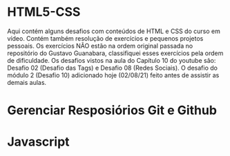 # HTML5-CSS
Aqui contém alguns desafios com conteúdos de HTML e CSS do curso em vídeo.
Contém também resolução de exercícios e pequenos projetos pessoais. 
Os exercícios NÃO estão na ordem original passada no repositório do Gustavo Guanabara, classifiquei esses exercícios pela ordem de dificuldade.
Os desafios vistos na aula do Capítulo 10 do youtube são: Desafio 02 (Desafio das Tags) e Desafio 08 (Redes Sociais).
O desafio do módulo 2 (Desafio 10) adicionado hoje (02/08/21) feito antes de assistir as demais aulas.

# Gerenciar Resposiórios Git e Github

# Javascript
